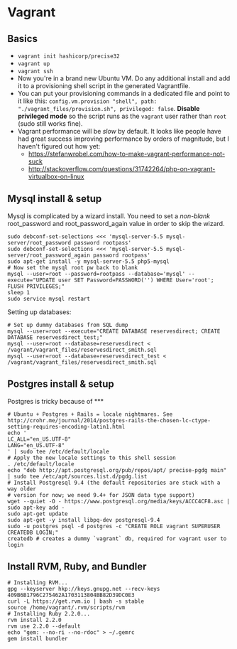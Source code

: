 # Vagrant

## Basics

- `vagrant init hashicorp/precise32`
- `vagrant up`
- `vagrant ssh`
- Now you're in a brand new Ubuntu VM. Do any additional install and add it to a provisioning shell script in the generated Vagrantfile.
- You can put your provisioning commands in a dedicated file and point to it like this: `config.vm.provision "shell", path: "./vagrant_files/provision.sh", privileged: false`. **Disable privileged mode** so the script runs as the `vagrant` user rather than `root` (sudo still works fine).
- Vagrant performance will be *slow* by default. It looks like people have had great success improving performance by orders of magnitude, but I haven't figured out how yet:
  - https://stefanwrobel.com/how-to-make-vagrant-performance-not-suck
  - http://stackoverflow.com/questions/31742264/php-on-vagrant-virtualbox-on-linux

## Mysql install & setup

Mysql is complicated by a wizard install. You need to set a *non-blank* root_password and root_password_again value in order to skip the wizard.

```
sudo debconf-set-selections <<< 'mysql-server-5.5 mysql-server/root_password password rootpass'
sudo debconf-set-selections <<< 'mysql-server-5.5 mysql-server/root_password_again password rootpass'
sudo apt-get install -y mysql-server-5.5 php5-mysql
# Now set the mysql root pw back to blank
mysql --user=root --password=rootpass --database='mysql' --execute="UPDATE user SET Password=PASSWORD('') WHERE User='root'; FLUSH PRIVILEGES;"
sleep 1
sudo service mysql restart
```

Setting up databases:

```
# Set up dummy databases from SQL dump
mysql --user=root --execute="CREATE DATABASE reservesdirect; CREATE DATABASE reservesdirect_test;"
mysql --user=root --database=reservesdirect < /vagrant/vagrant_files/reservesdirect_smith.sql
mysql --user=root --database=reservesdirect_test < /vagrant/vagrant_files/reservesdirect_smith.sql
```

## Postgres install & setup

Postgres is tricky because of ***

```
# Ubuntu + Postgres + Rails = locale nightmares. See http://crohr.me/journal/2014/postgres-rails-the-chosen-lc-ctype-setting-requires-encoding-latin1.html
echo '
LC_ALL="en_US.UTF-8"
LANG="en_US.UTF-8"
' | sudo tee /etc/default/locale
# Apply the new locale settings to this shell session
. /etc/default/locale
echo "deb http://apt.postgresql.org/pub/repos/apt/ precise-pgdg main" | sudo tee /etc/apt/sources.list.d/pgdg.list
# Install Postgresql 9.4 (the default repositories are stuck with a way older
# version for now; we need 9.4+ for JSON data type support)
wget --quiet -O - https://www.postgresql.org/media/keys/ACCC4CF8.asc | sudo apt-key add -
sudo apt-get update
sudo apt-get -y install libpq-dev postgresql-9.4
sudo -u postgres psql -d postgres -c "CREATE ROLE vagrant SUPERUSER CREATEDB LOGIN;"
createdb # creates a dummy `vagrant` db, required for vagrant user to login
```

## Install RVM, Ruby, and Bundler

```
# Installing RVM...
gpg --keyserver hkp://keys.gnupg.net --recv-keys 409B6B1796C275462A1703113804BB82D39DC0E3
curl -L https://get.rvm.io | bash -s stable
source /home/vagrant/.rvm/scripts/rvm
# Installing Ruby 2.2.0...
rvm install 2.2.0
rvm use 2.2.0 --default
echo "gem: --no-ri --no-rdoc" > ~/.gemrc
gem install bundler
```
